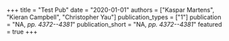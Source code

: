 +++
title = "Test Pub"
date = "2020-01-01"
authors = ["Kaspar Martens", "Kieran Campbell", "Christopher Yau"]
publication_types = ["1"]
publication = "NA, _pp. 4372--4381_"
publication_short = "NA, _pp. 4372--4381_"
featured = true
+++
